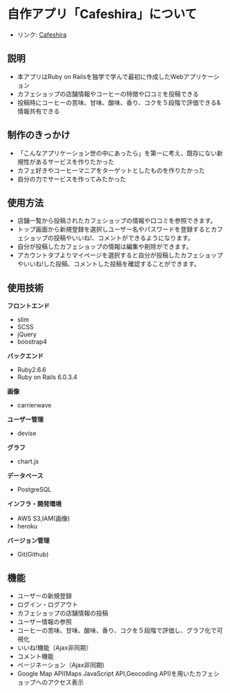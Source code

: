 # 自作アプリ「Cafeshira」について
- リンク: [Cafeshira](https://cafeshira.herokuapp.com/)
## 説明
- 本アプリはRuby on Railsを独学で学んで最初に作成したWebアプリケーション
- カフェショップの店舗情報やコーヒーの特徴や口コミを投稿できる
- 投稿時にコーヒーの苦味、甘味、酸味、香り、コクを５段階で評価できる&情報共有できる

## 制作のきっかけ
- 「こんなアプリケーション世の中にあったら」を第一に考え、既存にない新規性があるサービスを作りたかった
- カフェ好きやコーヒーマニアをターゲットとしたものを作りたかった
- 自分の力でサービスを作ってみたかった

## 使用方法
- 店舗一覧から投稿されたカフェショップの情報や口コミを参照できます。
- トップ画面から新規登録を選択しユーザー名やパスワードを登録するとカフェショップの投稿やいいね!、コメントができるようになります。
- 自分が投稿したカフェショップの情報は編集や削除ができます。
- アカウントタブよりマイページを選択すると自分が投稿したカフェショップやいいね!した投稿、コメントした投稿を確認することができます。

## 使用技術
**フロントエンド**
- slim
- SCSS
- jQuery
- boostrap4

**バックエンド**
- Ruby2.6.6
- Ruby on Rails 6.0.3.4

**画像**
- carrierwave

**ユーザー管理**
- devise

**グラフ**
- chart.js

**データベース**
- PostgreSQL

**インフラ・開発環境**
- AWS S3,IAM(画像)
- heroku

**バージョン管理**
- Git(Github)

## 機能
- ユーザーの新規登録
- ログイン・ログアウト
- カフェショップの店舗情報の投稿
- ユーザー情報の参照
- コーヒーの苦味、甘味、酸味、香り、コクを５段階で評価し、グラフ化で可視化
- いいね!機能（Ajax非同期）
- コメント機能
- ページネーション（Ajax非同期)
- Google Map API(Maps JavaScript API,Geocoding API)を用いたカフェショップへのアクセス表示